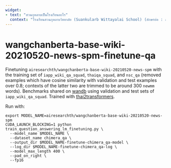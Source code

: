 ```yaml
---
widget:
- text: "สวนกุหลาบเป็นโรงเรียนอะไร"
  context: "โรงเรียนสวนกุหลาบวิทยาลัย (Suankularb Wittayalai School) (อักษรย่อ : ส.ก. / S.K.) เป็นโรงเรียนชายล้วน ระดับชั้นมัธยมศึกษาขนาดใหญ่พิเศษ สังกัดสำนักงานเขตพื้นที่การศึกษามัธยมศึกษาเขต 1 สำนักงานคณะกรรมการการศึกษาขั้นพื้นฐาน (ชื่อเดิม: กรมสามัญศึกษา) กระทรวงศึกษาธิการ ก่อตั้งโดย พระบาทสมเด็จพระจุลจอมเกล้าเจ้าอยู่หัว ได้รับการสถาปนาขึ้นในวันที่ 8 มีนาคม พ.ศ. 2424 (ขณะนั้นนับวันที่ 1 เมษายน เป็นวันขึ้นปีใหม่ เมื่อนับอย่างสากลถือเป็น พ.ศ. 2425) โดยเป็นโรงเรียนรัฐบาลแห่งแรกของประเทศไทย"
---
```

# wangchanberta-base-wiki-20210520-news-spm-finetune-qa

Finetuning `airesearchth/wangchanberta-base-wiki-20210520-news-spm` with the training set of `iapp_wiki_qa_squad`, `thaiqa_squad`, and `nsc_qa` (removed examples which have cosine similarity with validation and test examples over 0.8; contexts of the latter two are trimmed to be around 300 `newmm` words). Benchmarks shared on [wandb](https://wandb.ai/cstorm125/wangchanberta-qa) using validation and test sets of `iapp_wiki_qa_squad`.
Trained with [thai2transformers](https://github.com/vistec-AI/thai2transformers/blob/dev/scripts/downstream/train_question_answering_lm_finetuning.py).

Run with:
```
export MODEL_NAME=airesearchth/wangchanberta-base-wiki-20210520-news-spm
CUDA_LAUNCH_BLOCKING=1 python train_question_answering_lm_finetuning.py \
  --model_name $MODEL_NAME \
  --dataset_name chimera_qa \
  --output_dir $MODEL_NAME-finetune-chimera_qa-model \
  --log_dir $MODEL_NAME-finetune-chimera_qa-log \
  --model_max_length 400 \
  --pad_on_right \
  --fp16
```
